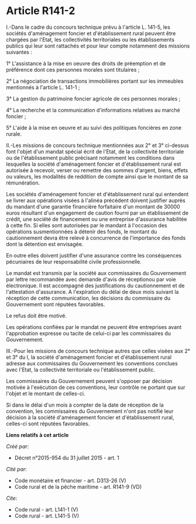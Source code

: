 # Article R141-2

I.-Dans le cadre du concours technique prévu à l'article L. 141-5, les sociétés d'aménagement foncier et d'établissement
rural peuvent être chargées par l'Etat, les collectivités territoriales ou les établissements publics qui leur sont rattachés
et pour leur compte notamment des missions suivantes : 

1° L'assistance à la mise en oeuvre des droits de préemption et de préférence dont ces personnes morales sont titulaires ; 

2° La négociation de transactions immobilières portant sur les immeubles mentionnés à l'article L. 141-1 ; 

3° La gestion du patrimoine foncier agricole de ces personnes morales ; 

4° La recherche et la communication d'informations relatives au marché foncier ; 

5° L'aide à la mise en oeuvre et au suivi des politiques foncières en zone rurale. 

II.-Les missions de concours technique mentionnées aux 2° et 3° ci-dessus font l'objet d'un mandat spécial écrit de l'Etat,
de la collectivité territoriale ou de l'établissement public précisant notamment les conditions dans lesquelles la société
d'aménagement foncier et d'établissement rural est autorisée à recevoir, verser ou remettre des sommes d'argent, biens,
effets ou valeurs, les modalités de reddition de compte ainsi que le montant de sa rémunération. 

Les sociétés d'aménagement foncier et d'établissement rural qui entendent se livrer aux opérations visées à l'alinéa
précédent doivent justifier auprès du mandant d'une garantie financière forfaitaire d'un montant de 30000 euros résultant
d'un engagement de caution fourni par un établissement de crédit, une société de financement ou une entreprise d'assurance
habilitée à cette fin. Si elles sont autorisées par le mandant à l'occasion des opérations susmentionnées à détenir des
fonds, le montant du cautionnement devra être relevé à concurrence de l'importance des fonds dont la détention est
envisagée. 

En outre elles doivent justifier d'une assurance contre les conséquences pécuniaires de leur responsabilité civile
professionnelle. 

Le mandat est transmis par la société aux commissaires du Gouvernement par lettre recommandée avec demande d'avis de
réceptionou par voie électronique. Il est accompagné des justifications du cautionnement et de l'attestation d'assurance. A
l'expiration du délai de deux mois suivant la réception de cette communication, les décisions du commissaire du Gouvernement
sont réputées favorables. 

Le refus doit être motivé. 

Les opérations confiées par le mandat ne peuvent être entreprises avant l'approbation expresse ou tacite de celui-ci par les
commissaires du Gouvernement. 

III.-Pour les missions de concours technique autres que celles visées aux 2° et 3° du I, la société d'aménagement foncier et
d'établissement rural adresse aux commissaires du Gouvernement les conventions conclues avec l'Etat, la collectivité
territoriale ou l'établissement public. 

Les commissaires du Gouvernement peuvent s'opposer par décision motivée à l'exécution de ces conventions, leur contrôle ne
portant que sur l'objet et le montant de celles-ci. 

Si dans le délai d'un mois à compter de la date de réception de la convention, les commissaires du Gouvernement n'ont pas
notifié leur décision à la société d'aménagement foncier et d'établissement rural, celles-ci sont réputées favorables.

**Liens relatifs à cet article**

_Créé par_:

  - Décret n°2015-954 du 31 juillet 2015 - art. 1

_Cité par_:

  - Code monétaire et financier - art. D313-26 (V)
  - Code rural et de la pêche maritime - art. R141-9 (VD)

_Cite_:

  - Code rural - art. L141-1 (V)
  - Code rural - art. L141-5 (V)
